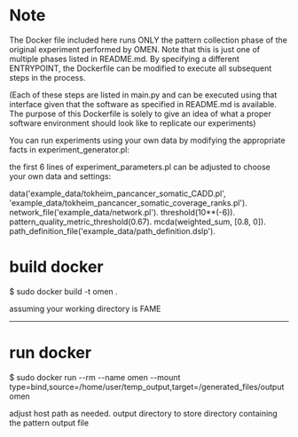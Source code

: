 # Note

The Docker file included here runs ONLY the pattern collection phase of the original experiment performed by OMEN.
Note that this is just one of multiple phases listed in README.md.
By specifying a different ENTRYPOINT, the Dockerfile can be modified to execute all subsequent steps in the process.

(Each of these steps are listed in main.py and can be executed using that interface
given that the software as specified in README.md is available. The purpose of this Dockerfile is solely 
to give an idea of what a proper software environment should look like to replicate our experiments)
 
You can run experiments using your own data by modifying the appropriate facts in  experiment_generator.pl: 

the first 6 lines of experiment_parameters.pl can be adjusted to choose your own data and settings:

data('example_data/tokheim_pancancer_somatic_CADD.pl', 'example_data/tokheim_pancancer_somatic_coverage_ranks.pl').
network_file('example_data/network.pl').
threshold(10**(-6)).
pattern_quality_metric_threshold(0.67).
mcda(weighted_sum, [0.8, 0]).
path_definition_file('example_data/path_definition.dslp').

# build docker

$ sudo docker build -t omen .

assuming your working directory is FAME

-------------

# run docker

$ sudo docker run --rm  --name omen --mount type=bind,source=/home/user/temp_output,target=/generated_files/output omen

adjust host path as needed.
output directory to store directory containing the pattern output file



